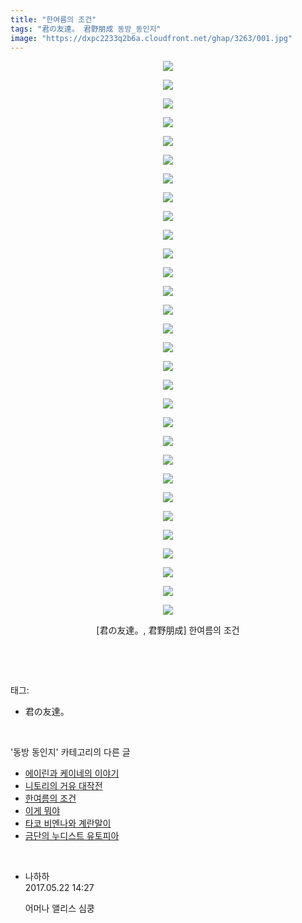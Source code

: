 ```yaml
---
title: "한여름의 조건"
tags: "君の友達。 君野朋成 동방_동인지"
image: "https://dxpc2233q2b6a.cloudfront.net/ghap/3263/001.jpg"
---
```

<div class="article">
<p style="text-align: center; clear: none; float: none;"><img src="{{ site.imgserver3 }}/ghap/3263/001.jpg"/></p>
<p style="text-align: center; clear: none; float: none;"><img src="{{ site.imgserver3 }}/ghap/3263/002.jpg"/></p>
<p style="text-align: center; clear: none; float: none;"><img src="{{ site.imgserver3 }}/ghap/3263/003.jpg"/></p>
<p style="text-align: center; clear: none; float: none;"><img src="{{ site.imgserver3 }}/ghap/3263/004.jpg"/></p>
<p style="text-align: center; clear: none; float: none;"><img src="{{ site.imgserver3 }}/ghap/3263/005.jpg"/></p>
<p style="text-align: center; clear: none; float: none;"><img src="{{ site.imgserver3 }}/ghap/3263/006.jpg"/></p>
<p style="text-align: center; clear: none; float: none;"><img src="{{ site.imgserver3 }}/ghap/3263/007.jpg"/></p>
<p style="text-align: center; clear: none; float: none;"><img src="{{ site.imgserver3 }}/ghap/3263/008.jpg"/></p>
<p style="text-align: center; clear: none; float: none;"><img src="{{ site.imgserver3 }}/ghap/3263/009.jpg"/></p>
<p style="text-align: center; clear: none; float: none;"><img src="{{ site.imgserver3 }}/ghap/3263/010.jpg"/></p>
<p style="text-align: center; clear: none; float: none;"><img src="{{ site.imgserver3 }}/ghap/3263/011.jpg"/></p>
<p style="text-align: center; clear: none; float: none;"><img src="{{ site.imgserver3 }}/ghap/3263/012.jpg"/></p>
<p style="text-align: center; clear: none; float: none;"><img src="{{ site.imgserver3 }}/ghap/3263/013.jpg"/></p>
<p style="text-align: center; clear: none; float: none;"><img src="{{ site.imgserver3 }}/ghap/3263/014.jpg"/></p>
<p style="text-align: center; clear: none; float: none;"><img src="{{ site.imgserver3 }}/ghap/3263/015.jpg"/></p>
<p style="text-align: center; clear: none; float: none;"><img src="{{ site.imgserver3 }}/ghap/3263/016.jpg"/></p>
<p style="text-align: center; clear: none; float: none;"><img src="{{ site.imgserver3 }}/ghap/3263/017.jpg"/></p>
<p style="text-align: center; clear: none; float: none;"><img src="{{ site.imgserver3 }}/ghap/3263/018.jpg"/></p>
<p style="text-align: center; clear: none; float: none;"><img src="{{ site.imgserver3 }}/ghap/3263/019.jpg"/></p>
<p style="text-align: center; clear: none; float: none;"><img src="{{ site.imgserver3 }}/ghap/3263/020.jpg"/></p>
<p style="text-align: center; clear: none; float: none;"><img src="{{ site.imgserver3 }}/ghap/3263/021.jpg"/></p>
<p style="text-align: center; clear: none; float: none;"><img src="{{ site.imgserver3 }}/ghap/3263/022.jpg"/></p>
<p style="text-align: center; clear: none; float: none;"><img src="{{ site.imgserver3 }}/ghap/3263/023.jpg"/></p>
<p style="text-align: center; clear: none; float: none;"><img src="{{ site.imgserver3 }}/ghap/3263/024.jpg"/></p>
<p style="text-align: center; clear: none; float: none;"><img src="{{ site.imgserver3 }}/ghap/3263/025.jpg"/></p>
<p style="text-align: center; clear: none; float: none;"><img src="{{ site.imgserver3 }}/ghap/3263/026.jpg"/></p>
<p style="text-align: center; clear: none; float: none;"><img src="{{ site.imgserver3 }}/ghap/3263/027.jpg"/></p>
<p style="text-align: center; clear: none; float: none;"><img src="{{ site.imgserver3 }}/ghap/3263/028.jpg"/></p>
<p style="text-align: center; clear: none; float: none;"><img src="{{ site.imgserver3 }}/ghap/3263/029.jpg"/></p>
<p style="text-align: center; clear: none; float: none;"><img src="{{ site.imgserver3 }}/ghap/3263/030.jpg"/></p>
<p style="text-align: center; clear: none; float: none;">[君の友達。, 君野朋成] 한여름의 조건</p>
<p><br/></p>
</div><br/>
<div class="tagTrail">
<p>태그: </p>
<ul>
<li>君の友達。</li>
</ul>
</div><br/>
<div class="another">
<p>'동방 동인지' 카테고리의 다른 글</p>
<ul>
<li><a href="/ghap_3268">에이린과 케이네의 이야기</a></li>
<li><a href="/ghap_3267">니토리의 거유 대작전</a></li>
<li><a href="/ghap_3263">한여름의 조건</a></li>
<li><a href="/ghap_3262">이게 뭐야</a></li>
<li><a href="/ghap_3261">타코 비엔나와 계란말이</a></li>
<li><a href="/ghap_3255">금단의 누디스트 유토피아</a></li>
</ul>
</div><br/>
<div class="cb_module cb_fluid">
<div class="cb_wrt cb_profile">
<div class="comment">
<ul>
<li class="cb_thumb_off" id="comment14995235">
<div class="cb_comment_area">
<div class="cb_info_area">
<div class="cb_section">
<span class="cb_nick_name">나하하</span>
</div>
<div class="cb_section">
<span class="cb_date">2017.05.22 14:27 </span>
</div>
</div>
<div class="cb_dsc_comment">
<p class="cb_dsc">
											어머나 앨리스 심쿵
										</p>
</div>
</div></li>
</ul>
</div>
</div><!-- commentList close -->
</div><br/>
